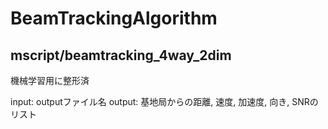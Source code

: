 # BeamTrackingAlgorithm

## mscript/beamtracking_4way_2dim
機械学習用に整形済

input: outputファイル名
output: 基地局からの距離, 速度, 加速度, 向き, SNRのリスト
